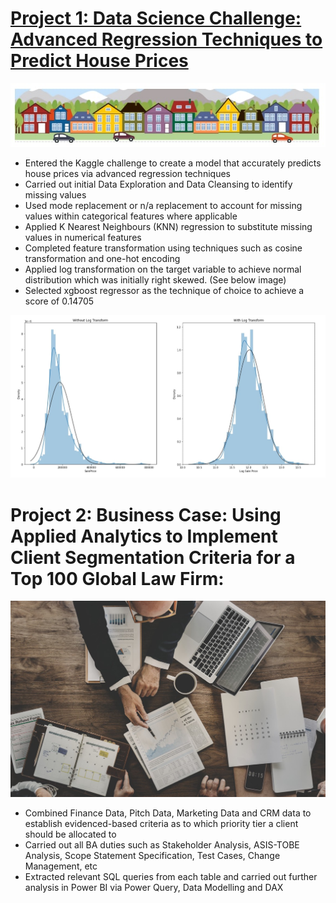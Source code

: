 # [Project 1: Data Science Challenge: Advanced Regression Techniques to Predict House Prices](https://github.com/lmfwilliamson/Liam-Williamson/blob/main/house-price-regression-project%20(1).ipynb)

![](images/House%20Banner.jpg)

* Entered the Kaggle challenge to create a model that accurately predicts house prices via advanced regression techniques
* Carried out initial Data Exploration and Data Cleansing to identify missing values
* Used mode replacement or n/a replacement to account for missing values within categorical features where applicable
* Applied K Nearest Neighbours (KNN) regression to substitute missing values in numerical features
* Completed feature transformation using techniques such as cosine transformation and one-hot encoding
* Applied log transformation on the target variable to achieve normal distribution which was initially right skewed. (See below image)
* Selected xgboost regressor as the technique of choice to achieve a score of 0.14705

![](images/Distribution%20Transformation.jpg)

# Project 2: Business Case: Using Applied Analytics to Implement Client Segmentation Criteria for a Top 100 Global Law Firm:

![](images/Business%20Decision%20Making.jpg)

* Combined Finance Data, Pitch Data, Marketing Data and CRM data to establish evidenced-based criteria as to which priority tier a client should be allocated to
* Carried out all BA duties such as Stakeholder Analysis, ASIS-TOBE Analysis, Scope Statement Specification, Test Cases, Change Management, etc
* Extracted relevant SQL queries from each table and carried out further analysis in Power BI via Power Query, Data Modelling and DAX
